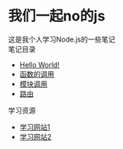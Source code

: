 # 我们一起no的js
这是我个人学习Node.js的一些笔记     
笔记目录
- [Hello World!]
- [函数的调用]
- [模块调用]
- [路由]


学习资源
- [学习网站1]
- [学习网站2]
<!--超链接-->
[Hello World!]: ch_1/HelloWorld.md
[函数的调用]: ./ch_1/function.md
[模块调用]: ./markdown/modules_use.md
[路由]: ./markdown/router.md




[学习网站1]: http://www.runoob.com/nodejs/nodejs-tutorial.html
[学习网站2]: http://www.yuankuwang.com 
